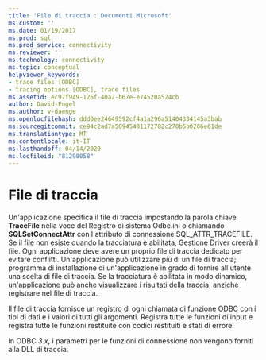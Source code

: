 ```yaml
---
title: 'File di traccia : Documenti Microsoft'
ms.custom: ''
ms.date: 01/19/2017
ms.prod: sql
ms.prod_service: connectivity
ms.reviewer: ''
ms.technology: connectivity
ms.topic: conceptual
helpviewer_keywords:
- trace files [ODBC]
- tracing options [ODBC], trace files
ms.assetid: ec97f949-126f-40a2-b67e-e74520a524cb
author: David-Engel
ms.author: v-daenge
ms.openlocfilehash: ddd0ee24649592cf4a1a296a51404334145a3bab
ms.sourcegitcommit: ce94c2ad7a50945481172782c270b5b0206e61de
ms.translationtype: MT
ms.contentlocale: it-IT
ms.lasthandoff: 04/14/2020
ms.locfileid: "81298058"
---
```

# <a name="trace-file"></a>File di traccia
Un'applicazione specifica il file di traccia impostando la parola chiave **TraceFile** nella voce del Registro di sistema Odbc.ini o chiamando **SQLSetConnectAttr** con l'attributo di connessione SQL_ATTR_TRACEFILE. Se il file non esiste quando la tracciatura è abilitata, Gestione Driver creerà il file. Ogni applicazione deve avere un proprio file di traccia dedicato per evitare conflitti. Un'applicazione può utilizzare più di un file di traccia; programma di installazione di un'applicazione in grado di fornire all'utente una scelta di file di traccia. Se la tracciatura è abilitata in modo dinamico, un'applicazione può anche visualizzare i risultati della traccia, anziché registrare nel file di traccia.  
  
 Il file di traccia fornisce un registro di ogni chiamata di funzione ODBC con i tipi di dati e i valori di tutti gli argomenti. Registra tutte le funzioni di input e registra tutte le funzioni restituite con codici restituiti e stati di errore.  
  
 In ODBC *3.x*, i parametri per le funzioni di connessione non vengono forniti alla DLL di traccia.
